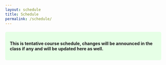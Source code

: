 ```yaml
---
layout: schedule
title: Schedule
permalink: /schedule/
---
```


<div style="background-color: #e6ffe6; padding: 15px; border-radius: 5px; margin-top: 20px;">
<p><strong>This is tentative course schedule, changes will be announced in the class if any and will be updated here as well.</strong></p>
</div>
